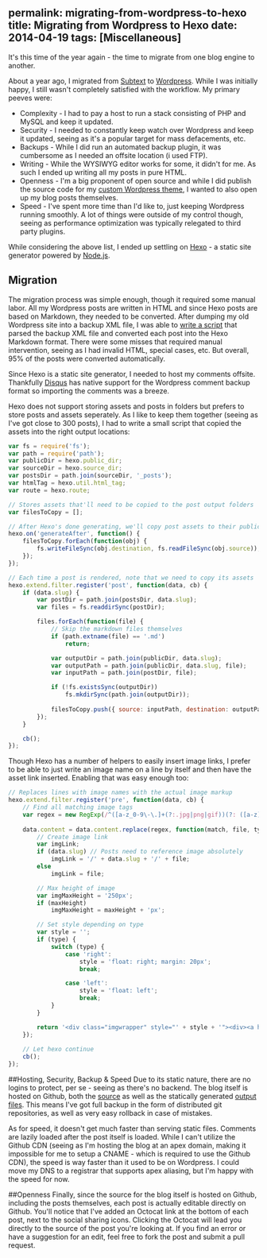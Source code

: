 permalink: migrating-from-wordpress-to-hexo
title: Migrating from Wordpress to Hexo
date: 2014-04-19
tags: [Miscellaneous]
---
It's this time of the year again - the time to migrate from one blog engine to another.

<!-- more -->

About a year ago, I migrated from [Subtext](http://subtextproject.com/) to [Wordpress](http://wordpress.org/). While I was initially happy, I still wasn't completely satisfied with the workflow. My primary peeves were:

* Complexity - I had to pay a host to run a stack consisting of PHP and MySQL and keep it updated.
* Security - I needed to constantly keep watch over Wordpress and keep it updated, seeing as it's a popular target for mass defacements, etc.
* Backups - While I did run an automated backup plugin, it was cumbersome as I needed an offsite location (i used FTP).
* Writing - While the WYSIWYG editor works for some, it didn't for me. As such I ended up writing all my posts in pure HTML.
* Openness - I'm a big proponent of open source and while I did publish the source code for my [custom Wordpress theme](https://github.com/improvedk/improve.dk_Wordpress), I wanted to also open up my blog posts themselves.
* Speed - I've spent more time than I'd like to, just keeping Wordpress running smoothly. A lot of things were outside of my control though, seeing as performance optimization was typically relegated to third party plugins.

While considering the above list, I ended up settling on [Hexo](http://hexo.io) - a static site generator powered by [Node.js](http://nodejs.org).

## Migration
The migration process was simple enough, though it required some manual labor. All my Wordpress posts are written in HTML and since Hexo posts are based on Markdown, they needed to be converted. After dumping my old Wordpress site into a backup XML file, I was able to [write a script](https://github.com/improvedk/improve.dk/blob/master/WP%20Conversion.linq) that parsed the backup XML file and converted each post into the Hexo Markdown format. There were some misses that required manual intervention, seeing as I had invalid HTML, special cases, etc. But overall, 95% of the posts were converted automatically.

Since Hexo is a static site generator, I needed to host my comments offsite. Thankfully [Disqus](http://disqus.com/) has native support for the Wordpress comment backup format so importing the comments was a breeze.

Hexo does not support storing assets and posts in folders but prefers to store posts and assets seperately. As I like to keep them together (seeing as I've got close to 300 posts), I had to write a small script that copied the assets into the right output locations:

```js
var fs = require('fs');
var path = require('path');
var publicDir = hexo.public_dir;
var sourceDir = hexo.source_dir;
var postsDir = path.join(sourceDir, '_posts');
var htmlTag = hexo.util.html_tag;
var route = hexo.route;

// Stores assets that'll need to be copied to the post output folders
var filesToCopy = [];

// After Hexo's done generating, we'll copy post assets to their public folderse
hexo.on('generateAfter', function() {
	filesToCopy.forEach(function(obj) {
		fs.writeFileSync(obj.destination, fs.readFileSync(obj.source));
	});
});

// Each time a post is rendered, note that we need to copy its assets
hexo.extend.filter.register('post', function(data, cb) {
	if (data.slug) {
		var postDir = path.join(postsDir, data.slug);
		var files = fs.readdirSync(postDir);

		files.forEach(function(file) {
			// Skip the markdown files themselves
			if (path.extname(file) == '.md')
				return;

			var outputDir = path.join(publicDir, data.slug);
			var outputPath = path.join(publicDir, data.slug, file);
			var inputPath = path.join(postDir, file);

			if (!fs.existsSync(outputDir))
				fs.mkdirSync(path.join(outputDir));
			
			filesToCopy.push({ source: inputPath, destination: outputPath });
		});
	}

	cb();
});
```

Though Hexo has a number of helpers to easily insert image links, I prefer to be able to just write an image name on a line by itself and then have the asset link inserted. Enabling that was easy enough too:

```js
// Replaces lines with image names with the actual image markup
hexo.extend.filter.register('pre', function(data, cb) {
	// Find all matching image tags
	var regex = new RegExp(/^([a-z_0-9\-\.]+(?:.jpg|png|gif))(?: ([a-z]+)( \d+)?)?$/gim);
	
	data.content = data.content.replace(regex, function(match, file, type, maxHeight) {
		// Create image link
		var imgLink;
		if (data.slug) // Posts need to reference image absolutely
			imgLink = '/' + data.slug + '/' + file;
		else
			imgLink = file;

		// Max height of image
		var imgMaxHeight = '250px';
		if (maxHeight)
			imgMaxHeight = maxHeight + 'px';

		// Set style depending on type
		var style = '';
		if (type) {
			switch (type) {
				case 'right':
					style = 'float: right; margin: 20px';
					break;

				case 'left':
					style = 'float: left';
					break;
			}
		}

		return '<div class="imgwrapper" style="' + style + '"><div><a href="' + imgLink + '" class="fancy"><img src="' + imgLink + '" style="max-height: ' + imgMaxHeight + '"/></a></div></div>';
	});
	
	// Let hexo continue
	cb();
});
```

##Hosting, Security, Backup & Speed
Due to its static nature, there are no logins to protect, per se - seeing as there's no backend. The blog itself is hosted on Github, both the [source](https://github.com/improvedk/improve.dk) as well as the statically generated [output files](https://github.com/improvedk/improvedk.github.io). This means I've got full backup in the form of distributed git repositories, as well as very easy rollback in case of mistakes.

As for speed, it doesn't get much faster than serving static files. Comments are lazily loaded after the post itself is loaded. While I can't utilize the Github CDN (seeing as I'm hosting the blog at an apex domain, making it impossible for me to setup a CNAME - which is required to use the Github CDN), the speed is way faster than it used to be on Wordpress. I could move my DNS to a registrar that supports apex aliasing, but I'm happy with the speed for now.

##Openness
Finally, since the source for the blog itself is hosted on Github, including the posts themselves, each post is actually editable directly on Github. You'll notice that I've added an Octocat link at the bottom of each post, next to the social sharing icons. Clicking the Octocat will lead you directly to the source of the post you're looking at. If you find an error or have a suggestion for an edit, feel free to fork the post and submit a pull request.